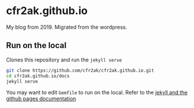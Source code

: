 # cfr2ak.github.io

My blog from 2019. Migrated from the wordpress.

## Run on the local

Clones this repository and run the `jekyll serve`

```bash
git clone https://github.com/cfr2ak/cfr2ak.github.io.git
cd cfr2ak.github.io/docs
jekyll serve
```

You may want to edit `Gemfile` to run on the local. Refer to the [jekyll and the github pages documentation](https://help.github.com/en/github/working-with-github-pages/setting-up-a-github-pages-site-with-jekyll)
